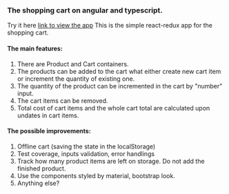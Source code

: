 ### The shopping cart on angular and typescript.
Try it here [link to view the app](http://ng-mycart-angular.s3-website.eu-central-1.amazonaws.com/shop "shopping-cart-angular app")
This is the simple react-redux app for the shopping cart.  

#### The main features: 
1. There are Product and Cart containers. 
2. The products can be added to the cart what either create new cart item or increment the quantity of existing one. 
3. The quantity of the product can be incremented in the cart by "number" input. 
4. The cart items can be removed. 
5. Total cost of cart items and the whole cart total are calculated upon undates in cart items.

#### The possible improvements: 
1. Offline cart (saving the state in the localStorage)
2. Test coverage, inputs validation, error handlings 
3. Track how many product items are left on storage. Do not add the finished product. 
4. Use the components styled by material, bootstrap look.
5. Anything else? 
